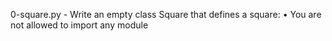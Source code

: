 0-square.py - Write an empty class Square that defines a square:
    • You are not allowed to import any module

